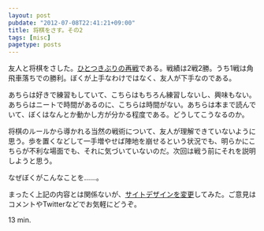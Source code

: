 ```yaml
---
layout: post
pubdate: "2012-07-08T22:41:21+09:00"
title: 将棋をさす。その2
tags: [misc]
pagetype: posts
---
```

友人と将棋をさした。[ひとつきぶりの再戦](http://bouzuya.github.com/2012/06/03/syogi.html)である。戦績は2戦2勝。うち1戦は角飛車落ちでの勝利。ぼくが上手なわけではなく、友人が下手なのである。

あちらは好きで練習もしていて、こちらはもちろん練習しないし、興味もない。あちらはニートで時間があるのに、こちらは時間がない。あちらは本まで読んでいて、ぼくはなんとか動かし方が分かる程度である。どうしてこうなるのか。

将棋のルールから導かれる当然の戦術について、友人が理解できていないように思う。歩を置くなどして一手増やせば陣地を崩せるという状況でも、明らかにこちらが不利な場面でも、それに気づいていないのだ。次回は戦う前にそれを説明しようと思う。

なぜぼくがこんなことを……。

まったく上記の内容とは関係ないが、[サイトデザインを変更](http://bouzuya.github.com)してみた。ご意見はコメントやTwitterなどでお気軽にどうぞ。

13 min.
